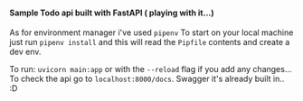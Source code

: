 #### Sample Todo api built with FastAPI ( playing with it...)

As for environment manager i've used `pipenv`
To start on your local machine just run `pipenv install` and this will read the `Pipfile` contents and create a dev env.

To run: `uvicorn main:app` or with the `--reload` flag if you add any changes... 
To check the api go to `localhost:8000/docs`. Swagger it's already built in.. :D